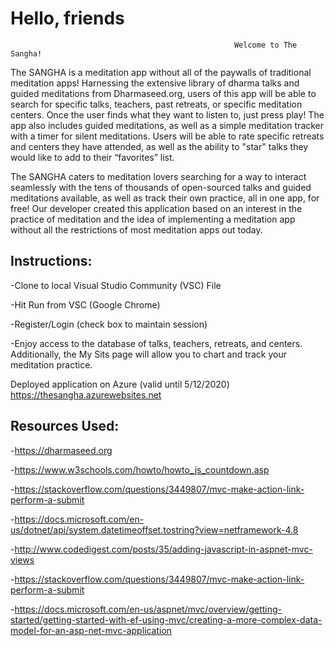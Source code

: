 # Hello, friends

                                                      Welcome to The Sangha!
                                                      
  The SANGHA is a meditation app without all of the paywalls of traditional meditation apps! Harnessing the extensive library of dharma talks and guided meditations from Dharmaseed.org, users of this app will be able to search for specific talks, teachers, past retreats, or specific meditation centers. Once the user finds what they want to listen to, just press play! The app also includes guided meditations, as well as a simple meditation tracker with a timer for silent meditations. Users will be able to rate specific retreats and centers they have attended, as well as the ability to "star" talks they would like to add to their “favorites” list. 

  The SANGHA caters to meditation lovers searching for a way to interact seamlessly with the tens of thousands of open-sourced talks and guided meditations available, as well as track their own practice, all in one app, for free!  Our developer created this application based on an interest in the practice of meditation and the idea of implementing a meditation app without all the restrictions of most meditation apps out today. 


## Instructions:

-Clone to local Visual Studio Community (VSC) File

-Hit Run from VSC (Google Chrome)

-Register/Login (check box to maintain session)

-Enjoy access to the database of talks, teachers, retreats, and centers. Additionally, the My Sits page will allow you to chart and track your meditation practice.

Deployed application on Azure (valid until 5/12/2020)
https://thesangha.azurewebsites.net

## Resources Used:

-https://dharmaseed.org

-https://www.w3schools.com/howto/howto_js_countdown.asp

-https://stackoverflow.com/questions/3449807/mvc-make-action-link-perform-a-submit

-https://docs.microsoft.com/en-us/dotnet/api/system.datetimeoffset.tostring?view=netframework-4.8

-http://www.codedigest.com/posts/35/adding-javascript-in-aspnet-mvc-views

-https://stackoverflow.com/questions/3449807/mvc-make-action-link-perform-a-submit

-https://docs.microsoft.com/en-us/aspnet/mvc/overview/getting-started/getting-started-with-ef-using-mvc/creating-a-more-complex-data-model-for-an-asp-net-mvc-application
